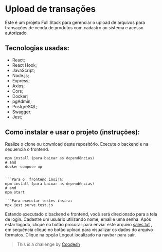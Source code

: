 # Upload de transações

Este é um projeto Full Stack para gerenciar o upload de arquivos para transações de venda de produtos com cadastro ao sistema e acesso autorizado.  

## Tecnologias usadas: 
- React;
- React Hook;
- JavaScript;
- Node.js;
- Express; 
- Axios; 
- Cors; 
- Docker;
- pgAdmin;
- PostgreSQL;
- Swagger;
- Jest;

## Como instalar e usar o projeto (instruções):

Realize o clone  ou download deste repositório. Execute o backend e na sequencia o frontend. 

```Para o  backend  insira: 
npm install (para baixar as dependẽncias)
# and 
docker-compose up


```Para o  frontend insira: 
npm install (para baixar as dependẽncias)
# and 
npm start

```Para executar testes insira: 
npx jest serve.test.js
```

Estando executado o backend e frontend, você será direcionado para a tela de login. Cadastre um usuário utilizando nome, email e uma senha. Após estar logado, clique no botão procurar para enviar este arquivo  [sales.txt](sales.txt) , em sequência clique no botão upload  para visualizar os dados do arquivo formatos. Clique na opção Logout localizado  na navbar para sair. 


>  This is a challenge by [Coodesh](https://coodesh.com/)